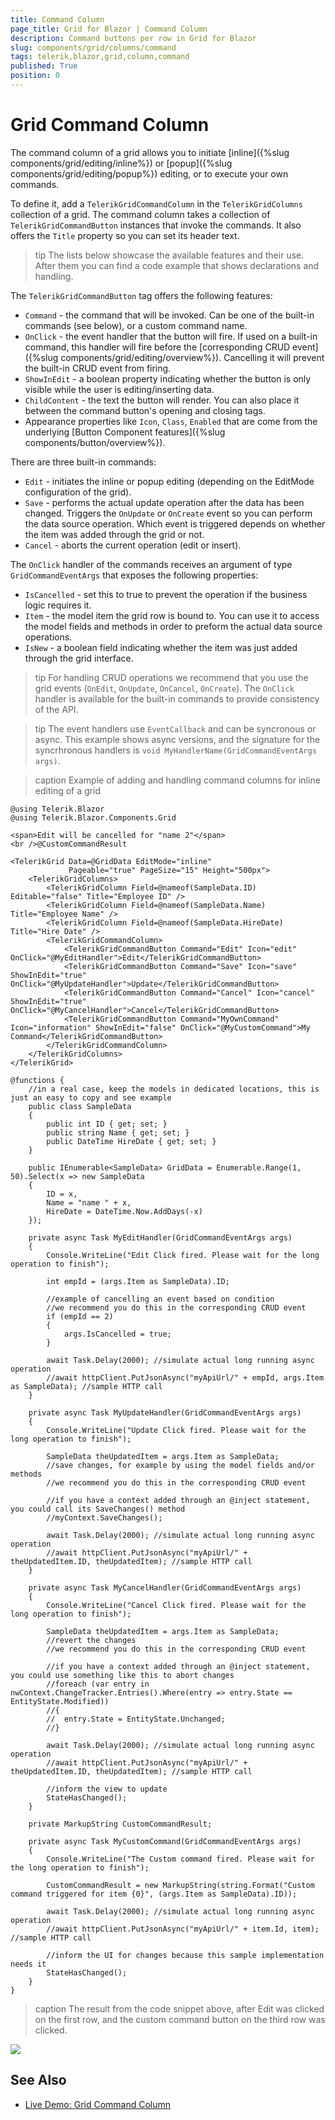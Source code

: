 ```yaml
---
title: Command Column
page_title: Grid for Blazor | Command Column
description: Command buttons per row in Grid for Blazor
slug: components/grid/columns/command
tags: telerik,blazor,grid,column,command
published: True
position: 0
---
```


# Grid Command Column

The command column of a grid allows you to initiate [inline]({%slug components/grid/editing/inline%}) or [popup]({%slug components/grid/editing/popup%}) editing, or to execute your own commands.

To define it, add a `TelerikGridCommandColumn` in the `TelerikGridColumns` collection of a grid. The command column takes a collection of `TelerikGridCommandButton` instances that invoke the commands. It also offers the `Title` property so you can set its header text.

>tip The lists below showcase the available features and their use. After them you can find a code example that shows declarations and handling.

The `TelerikGridCommandButton` tag offers the following features:

* `Command` - the command that will be invoked. Can be one of the built-in commands (see below), or a custom command name.
* `OnClick` - the event handler that the button will fire. If used on a built-in command, this handler will fire before the [corresponding CRUD event]({%slug components/grid/editing/overview%}). Cancelling it will prevent the built-in CRUD event from firing.
* `ShowInEdit` - a boolean property indicating whether the button is only visible while the user is editing/inserting data.
* `ChildContent` - the text the button will render. You can also place it between the command button's opening and closing tags.
* Appearance properties like `Icon`, `Class`, `Enabled` that are come from the underlying [Button Component features]({%slug components/button/overview%}).

There are three built-in commands:

* `Edit` - initiates the inline or popup editing (depending on the EditMode configuration of the grid).
* `Save` - performs the actual update operation after the data has been changed. Triggers the `OnUpdate` or `OnCreate` event so you can perform the data source operation. Which event is triggered depends on whether the item was added through the grid or not.
* `Cancel` - aborts the current operation (edit or insert).

The `OnClick` handler of the commands receives an argument of type `GridCommandEventArgs` that exposes the following properties:

* `IsCancelled` - set this to true to prevent the operation if the business logic requires it.
* `Item` - the model item the grid row is bound to. You can use it to access the model fields and methods in order to preform the actual data source operations.
* `IsNew` - a boolean field indicating whether the item was just added through the grid interface.

>tip For handling CRUD operations we recommend that you use the grid events (`OnEdit`, `OnUpdate`, `OnCancel`, `OnCreate`). The `OnClick` handler is available for the built-in commands to provide consistency of the API.

>tip The event handlers use `EventCallback` and can be syncronous or async. This example shows async versions, and the signature for the syncrhronous handlers is `void MyHandlerName(GridCommandEventArgs args)`.

>caption Example of adding and handling command columns for inline editing of a grid

````CSHTML
@using Telerik.Blazor
@using Telerik.Blazor.Components.Grid

<span>Edit will be cancelled for "name 2"</span>
<br />@CustomCommandResult

<TelerikGrid Data=@GridData EditMode="inline"
			 Pageable="true" PageSize="15" Height="500px">
	<TelerikGridColumns>
		<TelerikGridColumn Field=@nameof(SampleData.ID) Editable="false" Title="Employee ID" />
		<TelerikGridColumn Field=@nameof(SampleData.Name) Title="Employee Name" />
		<TelerikGridColumn Field=@nameof(SampleData.HireDate) Title="Hire Date" />
		<TelerikGridCommandColumn>
			<TelerikGridCommandButton Command="Edit" Icon="edit" OnClick="@MyEditHandler">Edit</TelerikGridCommandButton>
			<TelerikGridCommandButton Command="Save" Icon="save" ShowInEdit="true" OnClick="@MyUpdateHandler">Update</TelerikGridCommandButton>
			<TelerikGridCommandButton Command="Cancel" Icon="cancel" ShowInEdit="true" OnClick="@MyCancelHandler">Cancel</TelerikGridCommandButton>
			<TelerikGridCommandButton Command="MyOwnCommand" Icon="information" ShowInEdit="false" OnClick="@MyCustomCommand">My Command</TelerikGridCommandButton>
		</TelerikGridCommandColumn>
	</TelerikGridColumns>
</TelerikGrid>

@functions {
	//in a real case, keep the models in dedicated locations, this is just an easy to copy and see example
	public class SampleData
	{
		public int ID { get; set; }
		public string Name { get; set; }
		public DateTime HireDate { get; set; }
	}

	public IEnumerable<SampleData> GridData = Enumerable.Range(1, 50).Select(x => new SampleData
	{
		ID = x,
		Name = "name " + x,
		HireDate = DateTime.Now.AddDays(-x)
	});

	private async Task MyEditHandler(GridCommandEventArgs args)
	{
		Console.WriteLine("Edit Click fired. Please wait for the long operation to finish");

		int empId = (args.Item as SampleData).ID;

		//example of cancelling an event based on condition
		//we recommend you do this in the corresponding CRUD event
		if (empId == 2)
		{
			args.IsCancelled = true;
		}

		await Task.Delay(2000); //simulate actual long running async operation
		//await httpClient.PutJsonAsync("myApiUrl/" + empId, args.Item as SampleData); //sample HTTP call
	}

	private async Task MyUpdateHandler(GridCommandEventArgs args)
	{
		Console.WriteLine("Update Click fired. Please wait for the long operation to finish");

		SampleData theUpdatedItem = args.Item as SampleData;
		//save changes, for example by using the model fields and/or methods
		//we recommend you do this in the corresponding CRUD event

		//if you have a context added through an @inject statement, you could call its SaveChanges() method
		//myContext.SaveChanges();

		await Task.Delay(2000); //simulate actual long running async operation
		//await httpClient.PutJsonAsync("myApiUrl/" + theUpdatedItem.ID, theUpdatedItem); //sample HTTP call
	}

	private async Task MyCancelHandler(GridCommandEventArgs args)
	{
		Console.WriteLine("Cancel Click fired. Please wait for the long operation to finish");

		SampleData theUpdatedItem = args.Item as SampleData;
		//revert the changes
		//we recommend you do this in the corresponding CRUD event

		//if you have a context added through an @inject statement, you could use something like this to abort changes
		//foreach (var entry in nwContext.ChangeTracker.Entries().Where(entry => entry.State == EntityState.Modified))
		//{
		//  entry.State = EntityState.Unchanged;
		//}

		await Task.Delay(2000); //simulate actual long running async operation
		//await httpClient.PutJsonAsync("myApiUrl/" + theUpdatedItem.ID, theUpdatedItem); //sample HTTP call

		//inform the view to update
		StateHasChanged();
	}

	private MarkupString CustomCommandResult;

	private async Task MyCustomCommand(GridCommandEventArgs args)
	{
		Console.WriteLine("The Custom command fired. Please wait for the long operation to finish");

		CustomCommandResult = new MarkupString(string.Format("Custom command triggered for item {0}", (args.Item as SampleData).ID));

		await Task.Delay(2000); //simulate actual long running async operation
		//await httpClient.PutJsonAsync("myApiUrl/" + item.Id, item); //sample HTTP call

		//inform the UI for changes because this sample implementation needs it
		StateHasChanged();
	}
}
````

>caption The result from the code snippet above, after Edit was clicked on the first row, and the custom command button on the third row was clicked.

![](images/command-column-result.png)

## See Also

  * [Live Demo: Grid Command Column](https://demos.telerik.com/blazor-ui/grid/inlineediting)